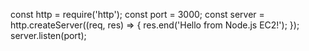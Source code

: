 const http = require('http');
const port = 3000;
const server = http.createServer((req, res) => {
  res.end('Hello from Node.js EC2!');
});
server.listen(port);
